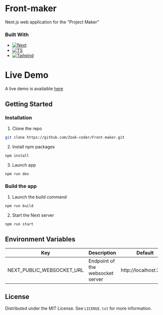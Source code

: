 # Front-maker

Next.js web application for the "Project Maker"

### Built With

- [![Next][Next.js]][Nextjs-url]
- [![TS][Typescript]][Typescript-url]
- [![Tailwind][TailwindCSS]][Tailwindcss-url]

# Live Demo

A live demo is availaible [here](https://front-maker.vercel.app/)

## Getting Started

### Installation

1. Clone the repo

```sh
git clone https://github.com/Zook-coder/Front-maker.git
```

2. Install npm packages

```sh
npm install
```

3. Launch app

```sh
npm run dev
```

### Build the app

1. Launch the build command

```sh
npm run build
```

2. Start the Next server

```sh
npm run start
```

## Environment Variables

| Key                       | Description                      | Default               |
| ------------------------- | -------------------------------- | --------------------- |
| NEXT_PUBLIC_WEBSOCKET_URL | Endpoint of the websocket server | http://localhost:3001 |

## License

Distributed under the MIT License. See `LICENSE.txt` for more information.

[Typescript]: https://img.shields.io/badge/TypeScript-007ACC?style=for-the-badge&logo=typescript&logoColor=white
[Typescript-url]: https://www.typescriptlang.org/
[Tailwindcss-url]: https://tailwindcss.com/
[TailwindCSS]: https://img.shields.io/badge/Tailwind_CSS-38B2AC?style=for-the-badge&logo=tailwind-css&logoColor=white
[Next.js]: https://img.shields.io/badge/next.js-000000?style=for-the-badge&logo=nextdotjs&logoColor=white
[Nextjs-url]: https://nextjs.org/
